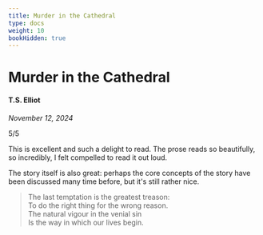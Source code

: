 ```yaml
---
title: Murder in the Cathedral 
type: docs
weight: 10
bookHidden: true
---
```


# Murder in the Cathedral

#### T.S. Elliot 

*November 12, 2024*

5/5

This is excellent and such a delight to read. The prose reads so beautifully, so incredibly, I felt compelled to read it out loud.

The story itself is also great: perhaps the core concepts of the story have been discussed many time before, but it's still rather nice.

> The last temptation is the greatest treason:  
> To do the right thing for the wrong reason.  
> The natural vigour in the venial sin  
> Is the way in which our lives begin.

